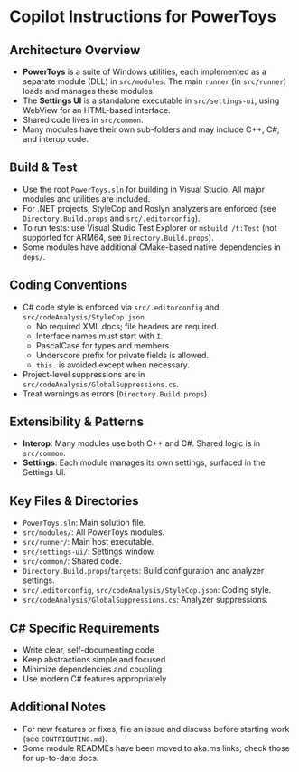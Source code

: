 # Copilot Instructions for PowerToys

## Architecture Overview
- **PowerToys** is a suite of Windows utilities, each implemented as a separate module (DLL) in `src/modules`. The main `runner` (in `src/runner`) loads and manages these modules.
- The **Settings UI** is a standalone executable in `src/settings-ui`, using WebView for an HTML-based interface.
- Shared code lives in `src/common`.
- Many modules have their own sub-folders and may include C++, C#, and interop code.

## Build & Test
- Use the root `PowerToys.sln` for building in Visual Studio. All major modules and utilities are included.
- For .NET projects, StyleCop and Roslyn analyzers are enforced (see `Directory.Build.props` and `src/.editorconfig`).
- To run tests: use Visual Studio Test Explorer or `msbuild /t:Test` (not supported for ARM64, see `Directory.Build.props`).
- Some modules have additional CMake-based native dependencies in `deps/`.

## Coding Conventions
- C# code style is enforced via `src/.editorconfig` and `src/codeAnalysis/StyleCop.json`.
  - No required XML docs; file headers are required.
  - Interface names must start with `I`.
  - PascalCase for types and members.
  - Underscore prefix for private fields is allowed.
  - `this.` is avoided except when necessary.
- Project-level suppressions are in `src/codeAnalysis/GlobalSuppressions.cs`.
- Treat warnings as errors (`Directory.Build.props`).

## Extensibility & Patterns
- **Interop**: Many modules use both C++ and C#. Shared logic is in `src/common`.
- **Settings**: Each module manages its own settings, surfaced in the Settings UI.

## Key Files & Directories
- `PowerToys.sln`: Main solution file.
- `src/modules/`: All PowerToys modules.
- `src/runner/`: Main host executable.
- `src/settings-ui/`: Settings window.
- `src/common/`: Shared code.
- `Directory.Build.props`/`targets`: Build configuration and analyzer settings.
- `src/.editorconfig`, `src/codeAnalysis/StyleCop.json`: Coding style.
- `src/codeAnalysis/GlobalSuppressions.cs`: Analyzer suppressions.

## C# Specific Requirements
- Write clear, self-documenting code
- Keep abstractions simple and focused
- Minimize dependencies and coupling
- Use modern C# features appropriately

## Additional Notes
- For new features or fixes, file an issue and discuss before starting work (see `CONTRIBUTING.md`).
- Some module READMEs have been moved to aka.ms links; check those for up-to-date docs.
